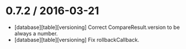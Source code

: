 
0.7.2 / 2016-03-21
==================

 * [database][table][versioning] Correct CompareResult.version to be always a number.
 * [database][table][versioning] Fix rollbackCallback.

